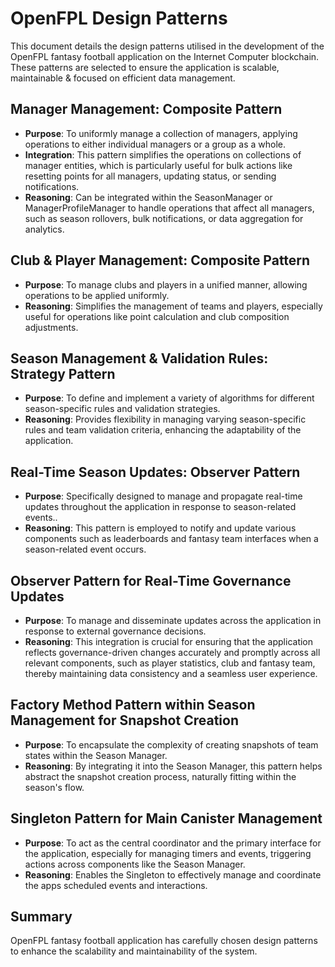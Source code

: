 # OpenFPL Design Patterns

This document details the design patterns utilised in the development of the OpenFPL fantasy football application on the Internet Computer blockchain. These patterns are selected to ensure the application is scalable, maintainable & focused on efficient data management.

## Manager Management: Composite Pattern

- **Purpose**: To uniformly manage a collection of managers, applying operations to either individual managers or a group as a whole.
- **Integration**: This pattern simplifies the operations on collections of manager entities, which is particularly useful for bulk actions like resetting points for all managers, updating status, or sending notifications.
- **Reasoning**: Can be integrated within the SeasonManager or ManagerProfileManager to handle operations that affect all managers, such as season rollovers, bulk notifications, or data aggregation for analytics.

## Club & Player Management: Composite Pattern

- **Purpose**: To manage clubs and players in a unified manner, allowing operations to be applied uniformly.
- **Reasoning**: Simplifies the management of teams and players, especially useful for operations like point calculation and club composition adjustments.

## Season Management & Validation Rules: Strategy Pattern

- **Purpose**: To define and implement a variety of algorithms for different season-specific rules and validation strategies.
- **Reasoning**: Provides flexibility in managing varying season-specific rules and team validation criteria, enhancing the adaptability of the application.

## Real-Time Season Updates: Observer Pattern 

- **Purpose**: Specifically designed to manage and propagate real-time updates throughout the application in response to season-related events..
- **Reasoning**: This pattern is employed to notify and update various components such as leaderboards and fantasy team interfaces when a season-related event occurs.

## Observer Pattern for Real-Time Governance Updates

- **Purpose**: To manage and disseminate updates across the application in response to external governance decisions.
- **Reasoning**: This integration is crucial for ensuring that the application reflects governance-driven changes accurately and promptly across all relevant components, such as player statistics, club and fantasy team, thereby maintaining data consistency and a seamless user experience.


## Factory Method Pattern within Season Management for Snapshot Creation

- **Purpose**: To encapsulate the complexity of creating snapshots of team states within the Season Manager.
- **Reasoning**: By integrating it into the Season Manager, this pattern helps abstract the snapshot creation process, naturally fitting within the season's flow.

## Singleton Pattern for Main Canister Management

- **Purpose**: To act as the central coordinator and the primary interface for the application, especially for managing timers and events, triggering actions across components like the Season Manager.
- **Reasoning**: Enables the Singleton to effectively manage and coordinate the apps scheduled events and interactions.


## Summary


OpenFPL fantasy football application has carefully chosen design patterns to enhance the scalability and maintainability of the system.






